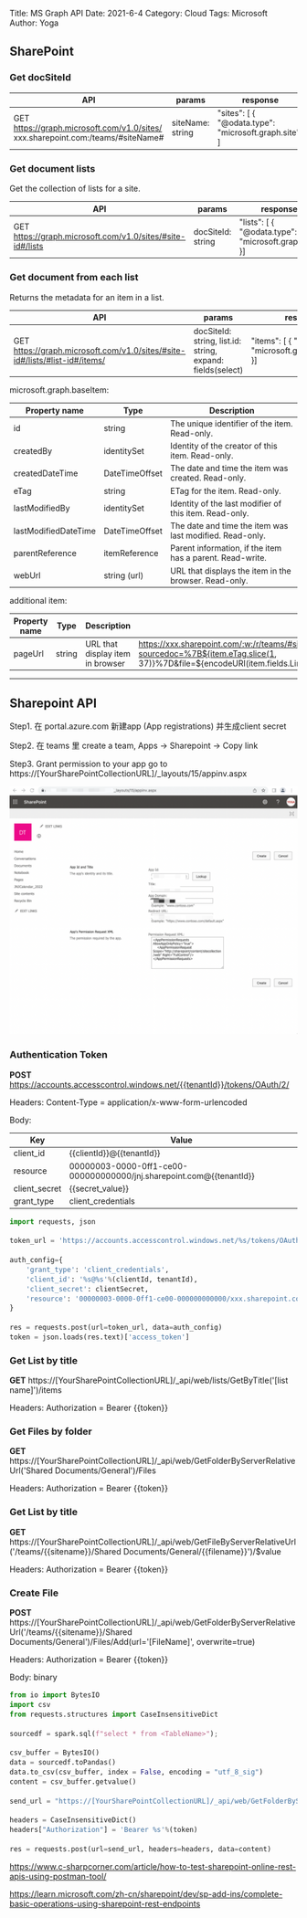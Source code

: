 Title: MS Graph API
Date: 2021-6-4
Category: Cloud
Tags: Microsoft
Author: Yoga

## SharePoint

### Get docSiteId

| API | params | response |
| - | - | - |
GET https://graph.microsoft.com/v1.0/sites/ xxx.sharepoint.com:/teams/#siteName# | siteName: string | "sites": [ { "@odata.type": "microsoft.graph.site"} ]

### Get document lists

Get the collection of lists for a site.

| API | params | response  
| - | - | -
GET https://graph.microsoft.com/v1.0/sites/#site-id#/lists | docSiteId: string | "lists": [ { "@odata.type": "microsoft.graph.list" }]

### Get document from each list

Returns the metadata for an item in a list.

| API | params | response  
| - | - | -
GET https://graph.microsoft.com/v1.0/sites/#site-id#/lists/#list-id#/items/ | docSiteId: string, list.id: string, expand: fields(select) | "items": [ { "@odata.type": "microsoft.graph.baseItem" }]


microsoft.graph.baseItem:

| Property name | Type | Description
| - | - | -
id | string | The unique identifier of the item. Read-only.
createdBy | identitySet | Identity of the creator of this item. Read-only.
createdDateTime | DateTimeOffset | The date and time the item was created. Read-only.
eTag | string | ETag for the item. Read-only.
lastModifiedBy | identitySet | Identity of the last modifier of this item. Read-only.
lastModifiedDateTime | DateTimeOffset | The date and time the item was last modified. Read-only.
parentReference | itemReference | Parent information, if the item has a parent. Read-write.
webUrl | string (url) | URL that displays the item in the browser. Read-only.

additional item:

| Property name | Type | Description | Value
| - | - | - | -
pageUrl | string | URL that display item in browser | https://xxx.sharepoint.com/:w:/r/teams/#siteName#/_layouts/15/Doc.aspx?sourcedoc=%7B${item.eTag.slice(1, 37)}%7D&file=${encodeURI(item.fields.LinkFilename)}&action=default&mobileredirect=true

---

## Sharepoint API

Step1. 在 portal.azure.com 新建app (App registrations) 并生成client secret

Step2. 在 teams 里 create a team, Apps -> Sharepoint -> Copy link

Step3. Grant permission to your app go to https://[YourSharePointCollectionURL]/_layouts/15/appinv.aspx

![sharepoint api](img/sharepointapi1.png)

### Authentication Token

__POST__ https://accounts.accesscontrol.windows.net/{{tenantId}}/tokens/OAuth/2/

Headers: Content-Type = application/x-www-form-urlencoded

Body:

| Key | Value
| - | -
client_id | {{clientId}}@{{tenantId}}
resource | 00000003-0000-0ff1-ce00-000000000000/jnj.sharepoint.com@{{tenantId}}
client_secret | {{secret_value}}
grant_type | client_credentials

```python
import requests, json

token_url = 'https://accounts.accesscontrol.windows.net/%s/tokens/OAuth/2/'%(tenantId)

auth_config={
    'grant_type': 'client_credentials',
    'client_id': '%s@%s'%(clientId, tenantId),
    'client_secret': clientSecret,
    'resource': '00000003-0000-0ff1-ce00-000000000000/xxx.sharepoint.com@%s'%(tenantId)
}

res = requests.post(url=token_url, data=auth_config)
token = json.loads(res.text)['access_token']
```

### Get List by title

__GET__ https://[YourSharePointCollectionURL]/_api/web/lists/GetByTitle('[list name]')/items

Headers: Authorization = Bearer {{token}}

### Get Files by folder

__GET__ https://[YourSharePointCollectionURL]/_api/web/GetFolderByServerRelativeUrl('Shared Documents/General')/Files

Headers: Authorization = Bearer {{token}}

### Get List by title

__GET__ https://[YourSharePointCollectionURL]/_api/web/GetFileByServerRelativeUrl('/teams/{{sitename}}/Shared Documents/General/{{filename}}')/$value

Headers: Authorization = Bearer {{token}}

### Create File

__POST__ https://[YourSharePointCollectionURL]/_api/web/GetFolderByServerRelativeUrl('/teams/{{sitename}}/Shared Documents/General')/Files/Add(url='[FileName]', overwrite=true)

Headers: Authorization = Bearer {{token}}

Body: binary

```python
from io import BytesIO
import csv
from requests.structures import CaseInsensitiveDict

sourcedf = spark.sql(f"select * from <TableName>");

csv_buffer = BytesIO()
data = sourcedf.toPandas()
data.to_csv(csv_buffer, index = False, encoding = "utf_8_sig")
content = csv_buffer.getvalue()

send_url = "https://[YourSharePointCollectionURL]/_api/web/GetFolderByServerRelativeUrl('/teams/{{sitename}}/Shared Documents/General')/Files/Add(url='[FileName]', overwrite=true)"

headers = CaseInsensitiveDict()
headers["Authorization"] = 'Bearer %s'%(token)

res = requests.post(url=send_url, headers=headers, data=content)
```

https://www.c-sharpcorner.com/article/how-to-test-sharepoint-online-rest-apis-using-postman-tool/

https://learn.microsoft.com/zh-cn/sharepoint/dev/sp-add-ins/complete-basic-operations-using-sharepoint-rest-endpoints


